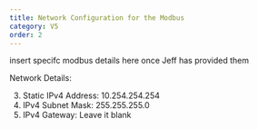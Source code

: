 ```yaml
---
title: Network Configuration for the Modbus
category: V5
order: 2
---
```


insert specifc modbus details here once Jeff has provided them


Network Details:

3. Static IPv4 Address: 10.254.254.254
4. IPv4 Subnet Mask: 255.255.255.0
5. IPv4 Gateway: Leave it blank
